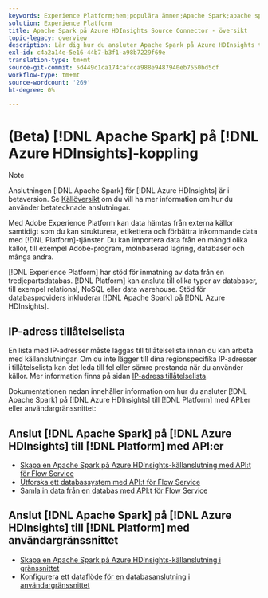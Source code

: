 ```yaml
---
keywords: Experience Platform;hem;populära ämnen;Apache Spark;apache spark;Azure HDInsights;azure hdinsights
solution: Experience Platform
title: Apache Spark på Azure HDInsights Source Connector - översikt
topic-legacy: overview
description: Lär dig hur du ansluter Apache Spark på Azure HDInsights till Adobe Experience Platform med API:er eller användargränssnittet.
exl-id: c4a2a14e-5e16-44b7-b3f1-a98b7229f69e
translation-type: tm+mt
source-git-commit: 5d449c1ca174cafcca988e9487940eb7550bd5cf
workflow-type: tm+mt
source-wordcount: '269'
ht-degree: 0%

---
```


# (Beta) [!DNL Apache Spark] på [!DNL Azure HDInsights]-koppling

>[!NOTE]
>
>Anslutningen [!DNL Apache Spark] för [!DNL Azure HDInsights] är i betaversion. Se [Källöversikt](../../home.md#terms-and-conditions) om du vill ha mer information om hur du använder betatecknade anslutningar.

Med Adobe Experience Platform kan data hämtas från externa källor samtidigt som du kan strukturera, etikettera och förbättra inkommande data med [!DNL Platform]-tjänster. Du kan importera data från en mängd olika källor, till exempel Adobe-program, molnbaserad lagring, databaser och många andra.

[!DNL Experience Platform] har stöd för inmatning av data från en tredjepartsdatabas. [!DNL Platform] kan ansluta till olika typer av databaser, till exempel relational, NoSQL eller data warehouse. Stöd för databasproviders inkluderar [!DNL Apache Spark] på [!DNL Azure HDInsights].

## IP-adress tillåtelselista

En lista med IP-adresser måste läggas till tillåtelselista innan du kan arbeta med källanslutningar. Om du inte lägger till dina regionspecifika IP-adresser i tillåtelselista kan det leda till fel eller sämre prestanda när du använder källor. Mer information finns på sidan [IP-adress tillåtelselista](../../ip-address-allow-list.md).

Dokumentationen nedan innehåller information om hur du ansluter [!DNL Apache Spark] på [!DNL Azure HDInsights] till [!DNL Platform] med API:er eller användargränssnittet:

## Anslut [!DNL Apache Spark] på [!DNL Azure HDInsights] till [!DNL Platform] med API:er

- [Skapa en Apache Spark på Azure HDInsights-källanslutning med API:t för Flow Service](../../tutorials/api/create/databases/spark.md)
- [Utforska ett databassystem med API:t för Flow Service](../../tutorials/api/explore/database-nosql.md)
- [Samla in data från en databas med API:t för Flow Service](../../tutorials/api/collect/database-nosql.md)

## Anslut [!DNL Apache Spark] på [!DNL Azure HDInsights] till [!DNL Platform] med användargränssnittet

- [Skapa en Apache Spark på Azure HDInsights-källanslutning i gränssnittet](../../tutorials/ui/create/databases/spark.md)
- [Konfigurera ett dataflöde för en databasanslutning i användargränssnittet](../../tutorials/ui/dataflow/databases.md)
